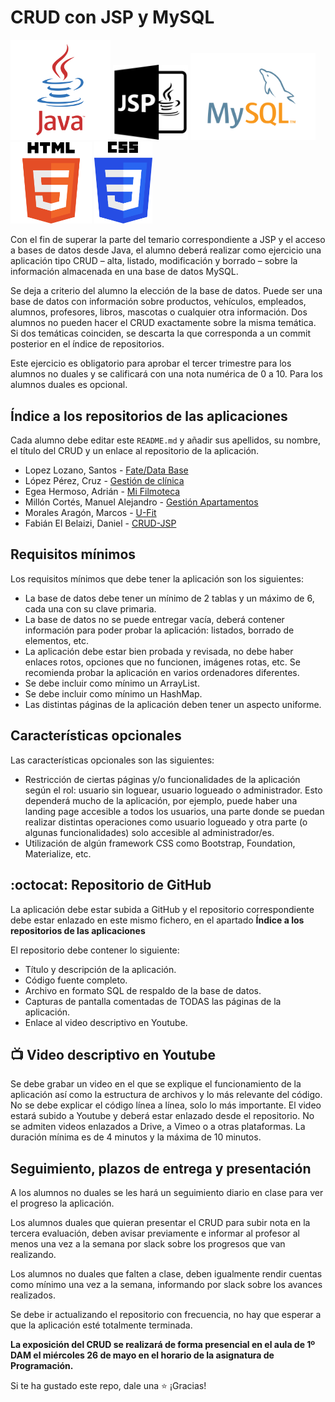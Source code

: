 # CRUD con JSP y MySQL

<img width="160px" src="java.svg"> <img width="120px" src="jsp.svg"> <img width="200px" src="mysql.svg"> <img width="130px" src="html.svg">
 <img width="93px" src="css.svg">


Con el fin de superar la parte del temario correspondiente a JSP y el acceso a bases de datos desde Java, el alumno deberá realizar como ejercicio una aplicación tipo CRUD – alta, listado, modificación y borrado – sobre la información almacenada en una base de datos MySQL.

Se deja a criterio del alumno la elección de la base de datos. Puede ser una base de datos con información sobre productos, vehículos, empleados, alumnos, profesores, libros, mascotas o cualquier otra información. Dos alumnos no pueden hacer el CRUD exactamente sobre la misma temática. Si dos temáticas coinciden, se descarta la que corresponda a un commit posterior en el índice de repositorios.

Este ejercicio es obligatorio para aprobar el tercer trimestre para los alumnos no duales y se calificará con una nota numérica de 0 a 10. Para los alumnos duales es opcional.

## Índice a los repositorios de las aplicaciones

Cada alumno debe editar este `README.md` y añadir sus apellidos, su nombre, el título del CRUD y un enlace al repositorio de la aplicación.

* Lopez Lozano, Santos - [Fate/Data Base](https://github.com/SantosLopezLozano/Fate-Data_Base.git)
* López Pérez, Cruz - [Gestión de clínica](https://github.com/mcruzlp/CRUD_ClinicaNilo.git)
* Egea Hermoso, Adrián - [Mi Filmoteca](https://github.com/AdrianEgeaHermoso/Mi_Filmoteca.git)
* Millón Cortés, Manuel Alejandro - [Gestión Apartamentos](https://github.com/ManuelMillon/crudProgramacion.git)
* Morales Aragón, Marcos - [U-Fit](https://github.com/MarcosMoralesAragon/U-Fit)
* Fabián El Belaizi, Daniel - [CRUD-JSP](https://github.com/Danny-06/CRUD-JSP)
      
## Requisitos mínimos

Los requisitos mínimos que debe tener la aplicación son los siguientes:

* La base de datos debe tener un mínimo de 2 tablas y un máximo de 6, cada una con su clave primaria.
* La base de datos no se puede entregar vacía, deberá contener información para poder probar la aplicación: listados, borrado de elementos, etc.
* La aplicación debe estar bien probada y revisada, no debe haber enlaces rotos, opciones que no funcionen, imágenes rotas, etc. Se recomienda probar la aplicación en varios ordenadores diferentes.
* Se debe incluir como mínimo un ArrayList.
* Se debe incluir como mínimo un HashMap.
* Las distintas páginas de la aplicación deben tener un aspecto uniforme.
    
## Características opcionales

Las características opcionales son las siguientes:

* Restricción de ciertas páginas y/o funcionalidades de la aplicación según el rol: usuario sin loguear, usuario logueado o administrador. Esto dependerá mucho de la aplicación, por ejemplo, puede haber una landing page accesible a todos los usuarios, una parte donde se puedan realizar distintas operaciones como usuario logueado y otra parte (o algunas funcionalidades) solo accesible al administrador/es.
* Utilización de algún framework CSS como Bootstrap, Foundation, Materialize, etc.

## :octocat:	Repositorio de GitHub

La aplicación debe estar subida a GitHub y el repositorio correspondiente debe estar enlazado en este mismo fichero, en el apartado **Índice a los repositorios de las aplicaciones**

El repositorio debe contener lo siguiente:
* Título y descripción de la aplicación.
* Código fuente completo.
* Archivo en formato SQL de respaldo de la base de datos.
* Capturas de pantalla comentadas de TODAS las páginas de la aplicación.
* Enlace al video descriptivo en Youtube.

## :tv: Video descriptivo en Youtube

Se debe grabar un video en el que se explique el funcionamiento de la aplicación así como la estructura de archivos y lo más relevante del código. No se debe explicar el código línea a línea, solo lo más importante. El video estará subido a Youtube y deberá estar enlazado desde el repositorio. No se admiten videos enlazados a Drive, a Vimeo o a otras plataformas. La duración mínima es de 4 minutos y la máxima de 10 minutos.

## Seguimiento, plazos de entrega y presentación

A los alumnos no duales se les hará un seguimiento diario en clase para ver el progreso la aplicación.

Los alumnos duales que quieran presentar el CRUD para subir nota en la tercera evaluación, deben avisar previamente e informar al profesor al menos una vez a la semana por slack sobre los progresos que van realizando.

Los alumnos no duales que falten a clase, deben igualmente rendir cuentas como mínimo una vez a la semana, informando por slack sobre los avances realizados.

Se debe ir actualizando el repositorio con frecuencia, no hay que esperar a que la aplicación esté totalmente terminada.

**La exposición del CRUD se realizará de forma presencial en el aula de 1º DAM el miércoles 26 de mayo en el horario de la asignatura de Programación.**

Si te ha gustado este repo, dale una :star: ¡Gracias!
